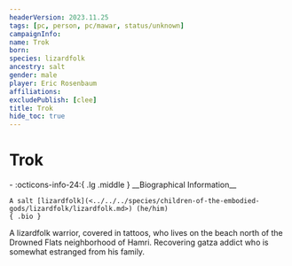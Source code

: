 ```yaml
---
headerVersion: 2023.11.25
tags: [pc, person, pc/mawar, status/unknown]
campaignInfo:
name: Trok
born:
species: lizardfolk
ancestry: salt
gender: male
player: Eric Rosenbaum
affiliations:
excludePublish: [clee]
title: Trok
hide_toc: true
---
```

# Trok
<div class="grid cards ext-narrow-margin ext-one-column" markdown>
- :octicons-info-24:{ .lg .middle } __Biographical Information__

    A salt [lizardfolk](<../../../species/children-of-the-embodied-gods/lizardfolk/lizardfolk.md>) (he/him)  
    { .bio }

</div>


A lizardfolk warrior, covered in tattoos, who lives on the beach north of the Drowned Flats neighborhood of Hamri. Recovering gatza addict who is somewhat estranged from his family.